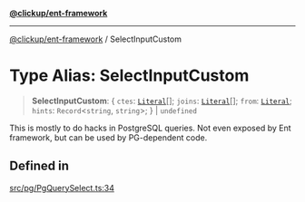 [**@clickup/ent-framework**](../README.md)

***

[@clickup/ent-framework](../globals.md) / SelectInputCustom

# Type Alias: SelectInputCustom

> **SelectInputCustom**: \{ `ctes`: [`Literal`](Literal.md)[]; `joins`: [`Literal`](Literal.md)[]; `from`: [`Literal`](Literal.md); `hints`: `Record`\<`string`, `string`\>; \} \| `undefined`

This is mostly to do hacks in PostgreSQL queries. Not even exposed by Ent
framework, but can be used by PG-dependent code.

## Defined in

[src/pg/PgQuerySelect.ts:34](https://github.com/clickup/ent-framework/blob/master/src/pg/PgQuerySelect.ts#L34)
